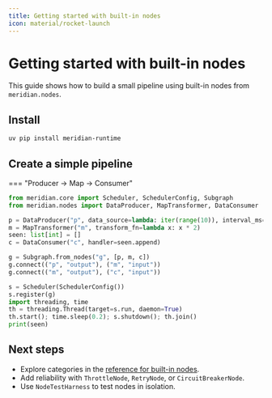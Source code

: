 ```yaml
---
title: Getting started with built-in nodes
icon: material/rocket-launch
---
```


# Getting started with built-in nodes

This guide shows how to build a small pipeline using built-in nodes from `meridian.nodes`.

## Install

```bash
uv pip install meridian-runtime
```

## Create a simple pipeline

=== "Producer → Map → Consumer"

```python
from meridian.core import Scheduler, SchedulerConfig, Subgraph
from meridian.nodes import DataProducer, MapTransformer, DataConsumer

p = DataProducer("p", data_source=lambda: iter(range(10)), interval_ms=0)
m = MapTransformer("m", transform_fn=lambda x: x * 2)
seen: list[int] = []
c = DataConsumer("c", handler=seen.append)

g = Subgraph.from_nodes("g", [p, m, c])
g.connect(("p", "output"), ("m", "input"))
g.connect(("m", "output"), ("c", "input"))

s = Scheduler(SchedulerConfig())
s.register(g)
import threading, time
th = threading.Thread(target=s.run, daemon=True)
th.start(); time.sleep(0.2); s.shutdown(); th.join()
print(seen)
```

## Next steps

- Explore categories in the [reference for built-in nodes](../reference/built-in-nodes.md).
- Add reliability with `ThrottleNode`, `RetryNode`, or `CircuitBreakerNode`.
- Use `NodeTestHarness` to test nodes in isolation.

